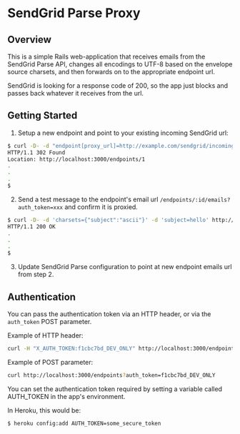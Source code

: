 # SendGrid Parse Proxy

## Overview

This is a simple Rails web-application that receives emails from the SendGrid Parse API,
changes all encodings to UTF-8 based on the envelope source charsets, and then forwards on to
the appropriate endpoint url.

SendGrid is looking for a response code of 200, so the app just blocks and passes back whatever
it receives from the url.


## Getting Started

1. Setup a new endpoint and point to your existing incoming SendGrid url:

```bash
$ curl -D- -d "endpoint[proxy_url]=http://example.com/sendgrid/incoming" http://localhost:3000/endpoints?auth_token=f1cbc7bd_DEV_ONLY
HTTP/1.1 302 Found 
Location: http://localhost:3000/endpoints/1
.
.
.
$
```

2. Send a test message to the endpoint's email url `/endpoints/:id/emails?auth_token=xxx` and confirm it is proxied.

```bash
$ curl -D- -d 'charsets={"subject":"ascii"}' -d 'subject=hello' http://localhost:3000/endpoints/1/emails?auth_token=f1cbc7bd_DEV_ONLY
HTTP/1.1 200 OK 
.
.
.
$
```

3. Update SendGrid Parse configuration to point at new endpoint emails url from step 2.


## Authentication

You can pass the authentication token via an HTTP header, or via the `auth_token` POST parameter.

Example of HTTP header:
```bash
curl -H "X_AUTH_TOKEN:f1cbc7bd_DEV_ONLY" http://localhost:3000/endpoints
```

Example of POST parameter:
```bash
curl http://localhost:3000/endpoints?auth_token=f1cbc7bd_DEV_ONLY
```

You can set the authentication token required by setting a variable called AUTH_TOKEN in the app's environment.

In Heroku, this would be:
```bash
$ heroku config:add AUTH_TOKEN=some_secure_token
```

